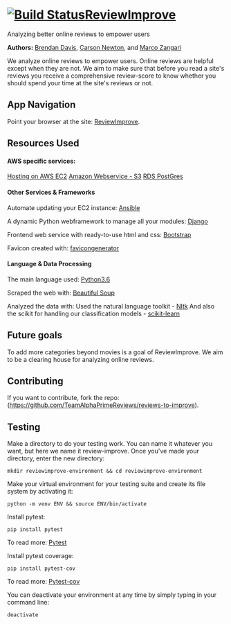 # [![Build Status](https://travis-ci.org/TeamAlphaPrimeReviews/reviews-to-improve.svg?branch=master)](https://travis-ci.org/TeamAlphaPrimeReviews/reviews-to-improve)[ReviewImprove](http://ec2-54-146-255-108.compute-1.amazonaws.com)
Analyzing better online reviews to empower users


**Authors:**
[Brendan Davis](https://github.com/Tsarcastic),
[Carson Newton](https://github.com/nosrac77), and
[Marco Zangari](https://github.com/marco-zangari)


We analyze online reviews to empower users. Online reviews are helpful except when they are not. We aim to make sure that before you read a site's reviews you receive a comprehensive review-score to know whether you should spend your time at the site's reviews or not.

## App Navigation

Point your browser at the site: [ReviewImprove](http://ec2-54-146-255-108.compute-1.amazonaws.com).


## Resources Used

#### AWS specific services:
[Hosting on AWS EC2](https://aws.amazon.com/ec2/?hp=tile&so-exp=below)
[Amazon Webservice - S3](https://aws.amazon.com/s3/?hp=tile&so-exp=below)
[RDS PostGres](https://aws.amazon.com/rds/postgresql/)

#### Other Services & Frameworks
Automate updating your EC2 instance:
[Ansible](https://www.ansible.com/integrations/cloud/amazon-web-services)

A dynamic Python webframework to manage all your modules:
[Django](https://www.djangoproject.com/)

Frontend web service with ready-to-use html and css:
[Bootstrap](https://startbootstrap.com/)

Favicon created with:
[favicongenerator](https://www.favicongenerator.com/)

#### Language & Data Processing

The main language used:
[Python3.6](https://www.python.org/downloads/)

Scraped the web with:
[Beautiful Soup](https://www.crummy.com/software/BeautifulSoup/)

Analyzed the data with:
Used the natural language toolkit - [Nltk](http://www.nltk.org/data.html)
And also the scikit for handling our classification models - [scikit-learn](http://scikit-learn.org/stable/)

## Future goals

To add more categories beyond movies is a goal of ReviewImprove. We aim to be a clearing house for analyzing online reviews.

## Contributing

If you want to contribute, fork the repo: (https://github.com/TeamAlphaPrimeReviews/reviews-to-improve).

## Testing

Make a directory to do your testing work. You can name it whatever you want, but here we name it review-improve. Once you've made your directory, enter the new directory:
```
mkdir reviewimprove-environment && cd reviewimprove-environment
```

Make your virtual environment for your testing suite and create its file system by activating it:
```
python -m venv ENV && source ENV/bin/activate
```

Install pytest:
```
pip install pytest
```
To read more: [Pytest](https://docs.pytest.org/en/latest/)

Install pytest coverage:
```
pip install pytest-cov
```
To read more: [Pytest-cov](https://pypi.python.org/pypi/pytest-cov)

You can deactivate your environment at any time by simply typing in your command line:
```
deactivate
```
